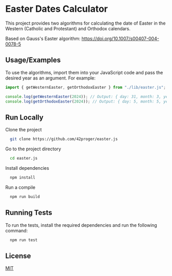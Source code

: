 # Easter Dates Calculator

This project provides two algorithms for calculating the date of Easter in the Western (Catholic and Protestant) and Orthodox calendars.

Based on Gauss's Easter algorithm:
https://doi.org/10.1007/s00407-004-0078-5

## Usage/Examples

To use the algorithms, import them into your JavaScript code and pass the desired year as an argument. For example:

```javascript
import { getWesternEaster, getOrthodoxEaster } from "./lib/easter.js";

console.log(getWesternEaster(2024)); // Output: { day: 31, month: 3, year: 2024 }
console.log(getOrthodoxEaster(2024)); // Output: { day: 5, month: 5, year: 2024 }
```

## Run Locally

Clone the project

```bash
  git clone https://github.com/42proger/easter.js
```

Go to the project directory

```bash
  cd easter.js
```

Install dependencies

```bash
  npm install
```

Run a compile

```bash
  npm run build
```

## Running Tests

To run the tests, install the required dependencies and run the following command:

```bash
  npm run test
```

## License

[MIT](https://opensource.org/licenses/MIT)
